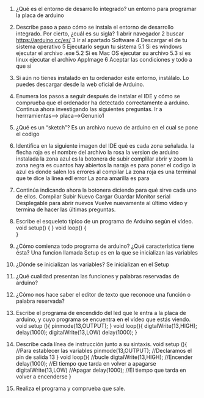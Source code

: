 1. ¿Qué es el entorno de desarrollo integrado?
un entorno para programar la placa de arduino
2. Describe paso a paso cómo se instala el entorno de desarrollo integrado. Por cierto,
¿cuál es su sigla?
 1 abrir navegador
 2 buscar https://arduino.cc/es/ 
 3 ir al apartado Software 
 4 Descargar el de tu sistema operativo
 5 Ejecutarlo segun tu sistema 
 5.1 Si es windows ejecutar el archivo .exe 
 5.2 Si es Mac OS ejecutar su archivo 
 5.3 si es linux ejecutar el archivo AppImage 
 6 Aceptar las condiciones y todo a que si 

3. Si aún no tienes instalado en tu ordenador este entorno, instálalo. Lo puedes
descargar desde la web oficial de Arduino.

4. Enumera los pasos a seguir después de instalar el IDE y cómo se comprueba que el
ordenador ha detectado correctamente a arduino.
Continua ahora investigando las siguientes preguntas.
Ir a herrramientas--> placa-->Genunio1
5. ¿Qué es un “sketch”?
Es un archivo nuevo de arduino en el cual se pone el codigo 
6. Identifica en la siguiente imagen del IDE qué es cada zona señalada.
la flecha roja es el nombre del archivo
la rosa la version de arduino instalada
la zona azul es la botonera de subir complilar abrir y zoom 
la zona negra es cuantos hay abiertos
la naraja es para poner el codigo 
la azul es donde salen los errores al compilar 
La zona roja es una terminal que te dice la linea edl error 
La zona amarilla es para

7. Continúa indicando ahora la botonera diciendo para qué sirve cada uno de ellos.
Compilar 
Subir 
Nuevo 
Cargar 
Guardar
Monitor serial
Desplegable para abrir nuevos
Vuelve nuevamente al último vídeo y termina de hacer las últimas preguntas.
8. Escribe el esqueleto típico de un programa de Arduino según el vídeo.
void setup()
{
}
void loop()
{    
}
9. ¿Cómo comienza todo programa de arduino? ¿Qué característica tiene ésta?
Una funcion llamada Setup es en la que se inicializan las variables 
10. ¿Dónde se inicializan las variables?
Se inicializan en el Setup 
11. ¿Qué cualidad presentan las funciones y palabras reservadas de arduino?

12. ¿Cómo nos hace saber el editor de texto que reconoce una función o palabra
reservada?

13. Escribe el programa de encendido del led que le entra a la placa de arduino, y cuyo
programa se encuentra en el vídeo que estás viendo.
void setup (){ 
    pinmode(13,OUTPUT); 
}
void loop(){ 
    digtalWrite(13,HIGH); 
    delay(1000); 
    digitalWrite(13,LOW) 
    delay(1000); 
}
14. Describe cada línea de instrucción junto a su sintaxis.
void setup (){ //Para establecer las variables
    pinmode(13,OUTPUT); //Declaramos el pin de salida 13
}
void loop(){ //bucle
    digtalWrite(13,HIGH); //Encender
    delay(1000); //El tiempo que tarda en volver a apagarse
    digitalWrite(13,LOW) //Apagar
    delay(1000); //El tiempo que tarda en volver a encenderse
}
15. Realiza el programa y comprueba que sale.
